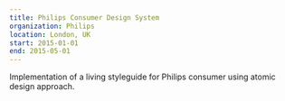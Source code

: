 ```yaml
---
title: Philips Consumer Design System
organization: Philips
location: London, UK
start: 2015-01-01
end: 2015-05-01
---
```


Implementation of a living styleguide for Philips consumer using atomic design approach.
